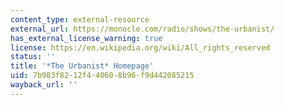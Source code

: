 ```yaml
---
content_type: external-resource
external_url: https://monocle.com/radio/shows/the-urbanist/
has_external_license_warning: true
license: https://en.wikipedia.org/wiki/All_rights_reserved
status: ''
title: '*The Urbanist* Homepage'
uid: 7b983f82-12f4-4060-8b96-f9d442085215
wayback_url: ''
---
```

